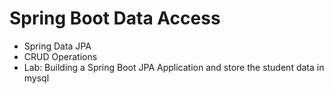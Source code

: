 # Spring Boot Data Access
- Spring Data JPA
- CRUD Operations
- Lab: Building a Spring Boot JPA Application and store the student data in mysql

